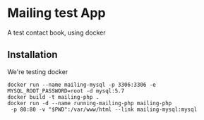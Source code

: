 # Mailing test App

A test contact book, using docker

## Installation

We're testing docker

    docker run --name mailing-mysql -p 3306:3306 -e MYSQL_ROOT_PASSWORD=root -d mysql:5.7
    docker build -t mailing-php .
    docker run -d --name running-mailing-php mailing-php
     -p 80:80 -v "$PWD":/var/www/html --link mailing-mysql:mysql
